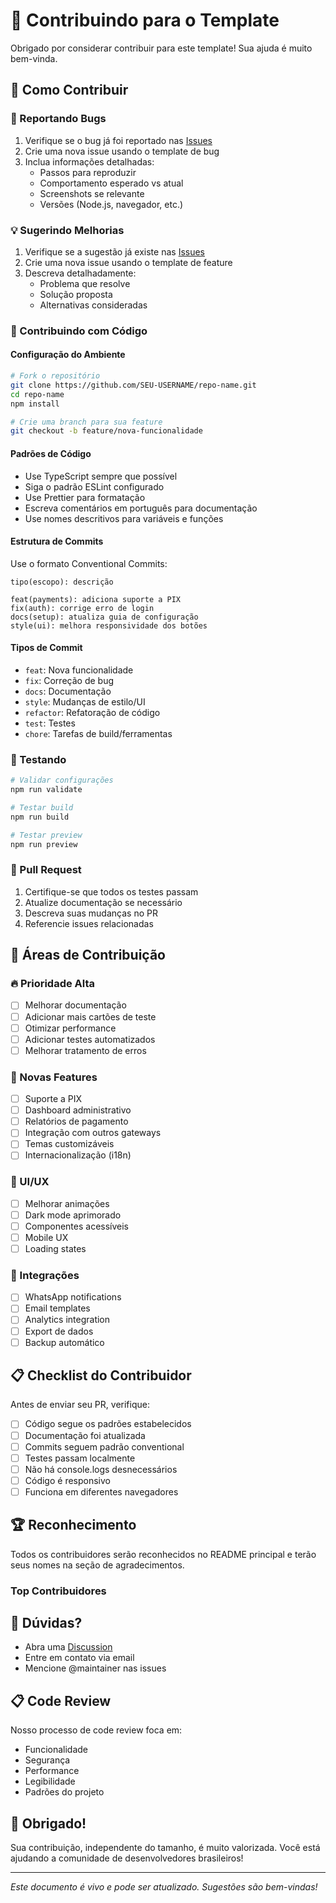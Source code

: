 
# 🤝 Contribuindo para o Template

Obrigado por considerar contribuir para este template! Sua ajuda é muito bem-vinda.

## 🌟 Como Contribuir

### 🐛 Reportando Bugs
1. Verifique se o bug já foi reportado nas [Issues](../../issues)
2. Crie uma nova issue usando o template de bug
3. Inclua informações detalhadas:
   - Passos para reproduzir
   - Comportamento esperado vs atual
   - Screenshots se relevante
   - Versões (Node.js, navegador, etc.)

### 💡 Sugerindo Melhorias
1. Verifique se a sugestão já existe nas [Issues](../../issues)
2. Crie uma nova issue usando o template de feature
3. Descreva detalhadamente:
   - Problema que resolve
   - Solução proposta
   - Alternativas consideradas

### 🔧 Contribuindo com Código

#### Configuração do Ambiente
```bash
# Fork o repositório
git clone https://github.com/SEU-USERNAME/repo-name.git
cd repo-name
npm install

# Crie uma branch para sua feature
git checkout -b feature/nova-funcionalidade
```

#### Padrões de Código
- Use TypeScript sempre que possível
- Siga o padrão ESLint configurado
- Use Prettier para formatação
- Escreva comentários em português para documentação
- Use nomes descritivos para variáveis e funções

#### Estrutura de Commits
Use o formato Conventional Commits:
```
tipo(escopo): descrição

feat(payments): adiciona suporte a PIX
fix(auth): corrige erro de login
docs(setup): atualiza guia de configuração
style(ui): melhora responsividade dos botões
```

#### Tipos de Commit
- `feat`: Nova funcionalidade
- `fix`: Correção de bug
- `docs`: Documentação
- `style`: Mudanças de estilo/UI
- `refactor`: Refatoração de código
- `test`: Testes
- `chore`: Tarefas de build/ferramentas

### 🧪 Testando
```bash
# Validar configurações
npm run validate

# Testar build
npm run build

# Testar preview
npm run preview
```

### 📝 Pull Request
1. Certifique-se que todos os testes passam
2. Atualize documentação se necessário
3. Descreva suas mudanças no PR
4. Referencie issues relacionadas

## 🎯 Áreas de Contribuição

### 🔥 Prioridade Alta
- [ ] Melhorar documentação
- [ ] Adicionar mais cartões de teste
- [ ] Otimizar performance
- [ ] Adicionar testes automatizados
- [ ] Melhorar tratamento de erros

### 🚀 Novas Features
- [ ] Suporte a PIX
- [ ] Dashboard administrativo
- [ ] Relatórios de pagamento
- [ ] Integração com outros gateways
- [ ] Temas customizáveis
- [ ] Internacionalização (i18n)

### 🎨 UI/UX
- [ ] Melhorar animações
- [ ] Dark mode aprimorado
- [ ] Componentes acessíveis
- [ ] Mobile UX
- [ ] Loading states

### 📱 Integrações
- [ ] WhatsApp notifications
- [ ] Email templates
- [ ] Analytics integration
- [ ] Export de dados
- [ ] Backup automático

## 📋 Checklist do Contribuidor

Antes de enviar seu PR, verifique:

- [ ] Código segue os padrões estabelecidos
- [ ] Documentação foi atualizada
- [ ] Commits seguem padrão conventional
- [ ] Testes passam localmente
- [ ] Não há console.logs desnecessários
- [ ] Código é responsivo
- [ ] Funciona em diferentes navegadores

## 🏆 Reconhecimento

Todos os contribuidores serão reconhecidos no README principal e terão seus nomes na seção de agradecimentos.

### Top Contribuidores
<!-- Este espaço será preenchido automaticamente -->

## 💬 Dúvidas?

- Abra uma [Discussion](../../discussions)
- Entre em contato via email
- Mencione @maintainer nas issues

## 📋 Code Review

Nosso processo de code review foca em:
- Funcionalidade
- Segurança
- Performance  
- Legibilidade
- Padrões do projeto

## 🎉 Obrigado!

Sua contribuição, independente do tamanho, é muito valorizada. Você está ajudando a comunidade de desenvolvedores brasileiros!

---

*Este documento é vivo e pode ser atualizado. Sugestões são bem-vindas!*
